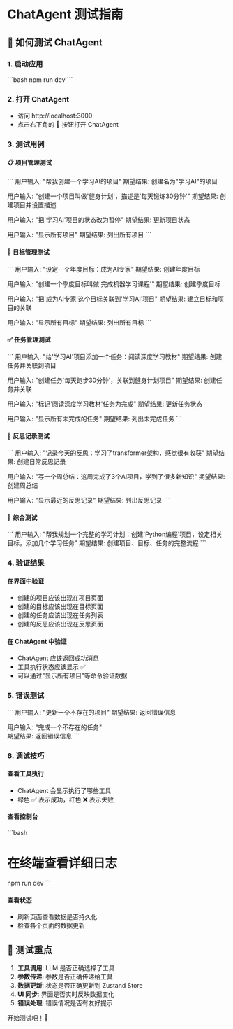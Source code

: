 # ChatAgent 测试指南

## 🧪 如何测试 ChatAgent

### 1. 启动应用
\`\`\`bash
npm run dev
\`\`\`

### 2. 打开 ChatAgent
- 访问 http://localhost:3000
- 点击右下角的 🤖 按钮打开 ChatAgent

### 3. 测试用例

#### 📋 项目管理测试
\`\`\`
用户输入: "帮我创建一个学习AI的项目"
期望结果: 创建名为"学习AI"的项目

用户输入: "创建一个项目叫做'健身计划'，描述是'每天锻炼30分钟'"
期望结果: 创建项目并设置描述

用户输入: "把'学习AI'项目的状态改为暂停"
期望结果: 更新项目状态

用户输入: "显示所有项目"
期望结果: 列出所有项目
\`\`\`

#### 🎯 目标管理测试
\`\`\`
用户输入: "设定一个年度目标：成为AI专家"
期望结果: 创建年度目标

用户输入: "创建一个季度目标叫做'完成机器学习课程'"
期望结果: 创建季度目标

用户输入: "把'成为AI专家'这个目标关联到'学习AI'项目"
期望结果: 建立目标和项目的关联

用户输入: "显示所有目标"
期望结果: 列出所有目标
\`\`\`

#### ✅ 任务管理测试
\`\`\`
用户输入: "给'学习AI'项目添加一个任务：阅读深度学习教材"
期望结果: 创建任务并关联到项目

用户输入: "创建任务'每天跑步30分钟'，关联到健身计划项目"
期望结果: 创建任务并关联

用户输入: "标记'阅读深度学习教材'任务为完成"
期望结果: 更新任务状态

用户输入: "显示所有未完成的任务"
期望结果: 列出未完成任务
\`\`\`

#### 📝 反思记录测试
\`\`\`
用户输入: "记录今天的反思：学习了transformer架构，感觉很有收获"
期望结果: 创建日常反思记录

用户输入: "写一个周总结：这周完成了3个AI项目，学到了很多新知识"
期望结果: 创建周总结

用户输入: "显示最近的反思记录"
期望结果: 列出反思记录
\`\`\`

#### 🔗 综合测试
\`\`\`
用户输入: "帮我规划一个完整的学习计划：创建'Python编程'项目，设定相关目标，添加几个学习任务"
期望结果: 创建项目、目标、任务的完整流程
\`\`\`

### 4. 验证结果

#### 在界面中验证
- 创建的项目应该出现在项目页面
- 创建的目标应该出现在目标页面  
- 创建的任务应该出现在任务列表
- 创建的反思应该出现在反思页面

#### 在 ChatAgent 中验证
- ChatAgent 应该返回成功消息
- 工具执行状态应该显示 ✅
- 可以通过"显示所有项目"等命令验证数据

### 5. 错误测试

\`\`\`
用户输入: "更新一个不存在的项目"
期望结果: 返回错误信息

用户输入: "完成一个不存在的任务"  
期望结果: 返回错误信息
\`\`\`

### 6. 调试技巧

#### 查看工具执行
- ChatAgent 会显示执行了哪些工具
- 绿色 ✅ 表示成功，红色 ❌ 表示失败

#### 查看控制台
\`\`\`bash
# 在终端查看详细日志
npm run dev
\`\`\`

#### 查看状态
- 刷新页面查看数据是否持久化
- 检查各个页面的数据更新

## 🎯 测试重点

1. **工具调用**: LLM 是否正确选择了工具
2. **参数传递**: 参数是否正确传递给工具
3. **数据更新**: 状态是否正确更新到 Zustand Store
4. **UI 同步**: 界面是否实时反映数据变化
5. **错误处理**: 错误情况是否有友好提示

开始测试吧！🚀

